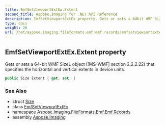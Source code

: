 ```yaml
---
title: EmfSetViewportExtEx.Extent
second_title: Aspose.Imaging for .NET API Reference
description: EmfSetViewportExtEx property. Gets or sets a 64bit WMF SizeL object MSWMF section 2.2.2.22 that specifies the horizontal and vertical extents in device units
type: docs
weight: 20
url: /net/aspose.imaging.fileformats.emf.emf.records/emfsetviewportextex/extent/
---
```

## EmfSetViewportExtEx.Extent property

Gets or sets a 64-bit WMF SizeL object ([MS-WMF] section 2.2.2.22) that specifies the horizontal and vertical extents in device units.

```csharp
public Size Extent { get; set; }
```

### See Also

* struct [Size](../../../aspose.imaging/size/)
* class [EmfSetViewportExtEx](../)
* namespace [Aspose.Imaging.FileFormats.Emf.Emf.Records](../../emfsetviewportextex/)
* assembly [Aspose.Imaging](../../../)


